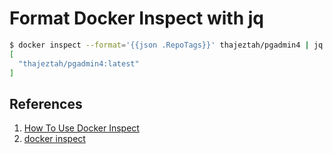# Format Docker Inspect with jq

```bash
$ docker inspect --format='{{json .RepoTags}}' thajeztah/pgadmin4 | jq .
[
  "thajeztah/pgadmin4:latest"
]
```

## References

1. [How To Use Docker Inspect](https://buildvirtual.net/how-to-use-docker-inspect/)
1. [docker inspect](https://docs.docker.com/engine/reference/commandline/inspect/)
